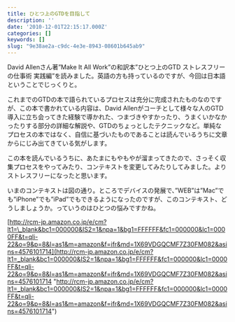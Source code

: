 ```yaml
---
title: ひとつ上のGTDを目指して
description: ''
date: '2010-12-01T22:15:17.000Z'
categories: []
keywords: []
slug: "9e38ae2a-c9dc-4e3e-8943-08601b645ab9"
---
```

David Allenさん著”Make It All Work”の和訳本”ひとつ上のGTD ストレスフリーの仕事術 実践編”を読みました。英語の方も持っているのですが、今回は日本語ということでじっくりと。

これまでのGTDの本で語られているプロセスは充分に完成されたものなのですが、この本で書かれている内容は、David Allenがコーチとして様々な人のGTD導入に立ち会ってきた経験で導かれた、つまづきやすかったり、うまくいかなかったりする部分の詳細な解説や、GTDのちょっとしたテクニックなど。単純なプロセスの本ではなく、自信に基づいたものであることは読んでいるうちに文章からにじみ出てきている気がします。

この本を読んでいるうちに、あたまにもやもやが溜まってきたので、さっそく収集プロセスをやってみたり、コンテキストを変更してみたりしてみました。よりストレスフリーになったと思います。

いまのコンテキストは図の通り。ところでデバイスの発展で、”WEB”は”Mac”でも”iPhone”でも”iPad”でもできるようになったのですが、このコンテキスト、どうしましょうか。っていうのはひとつの悩みですかね。

[http://rcm-jp.amazon.co.jp/e/cm?lt1=\_blank&bc1=000000&IS2=1&npa=1&bg1=FFFFFF&fc1=000000&lc1=0000FF&t=qli-22&o=9&p=8&l=as1&m=amazon&f=ifr&md=1X69VDGQCMF7Z30FM082&asins=4576101714](http://rcm-jp.amazon.co.jp/e/cm?lt1=_blank&bc1=000000&IS2=1&npa=1&bg1=FFFFFF&fc1=000000&lc1=0000FF&t=qli-22&o=9&p=8&l=as1&m=amazon&f=ifr&md=1X69VDGQCMF7Z30FM082&asins=4576101714 "http://rcm-jp.amazon.co.jp/e/cm?lt1=_blank&bc1=000000&IS2=1&npa=1&bg1=FFFFFF&fc1=000000&lc1=0000FF&t=qli-22&o=9&p=8&l=as1&m=amazon&f=ifr&md=1X69VDGQCMF7Z30FM082&asins=4576101714")